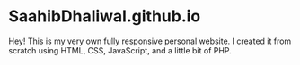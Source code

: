 # SaahibDhaliwal.github.io
Hey! This is my very own fully responsive personal website. I created it from scratch using HTML, CSS, JavaScript, and a little bit of PHP.
